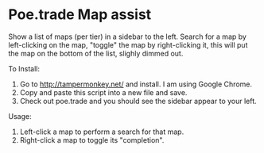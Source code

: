 # Poe.trade Map assist
Show a list of maps (per tier) in a sidebar to the left. Search for a map by left-clicking on the map, "toggle" the map by right-clicking it, this will put the map on the bottom of the list, slighly dimmed out.

To Install:

1)  Go to http://tampermonkey.net/ and install.  I am using Google Chrome.
2)  Copy and paste this script into a new file and save.
3)  Check out poe.trade and you should see the sidebar appear to your left.

Usage:

1)  Left-click a map to perform a search for that map.
2)  Right-click a map to toggle its "completion".


